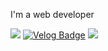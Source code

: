 <!--
**seungwanRyu01/seungwanRyu01** is a ✨ _special_ ✨ repository because its `README.md` (this file) appears on your GitHub profile.

Here are some ideas to get you started:

- 🔭 I’m currently working on ...
- 🌱 I’m currently learning ...
- 👯 I’m looking to collaborate on ...
- 🤔 I’m looking for help with ...
- 💬 Ask me about ...
- 📫 How to reach me: ...
- 😄 Pronouns: ...
- ⚡ Fun fact: ...
-->



I'm a web developer

<img src="https://img.shields.io/badge/seungwan6255@gmail.com-EA4335?style=flat-square&logo=Gmail&logoColor=white"/> [![Velog Badge](http://img.shields.io/badge/-Velog-20c997?style=flat&link=https://velog.io/@ryu0114)](https://velog.io/@ryu0114) <img src="https://img.shields.io/badge/-Velog-20c997?style=flat&link=https://velog.io/@ryu0114"/>
